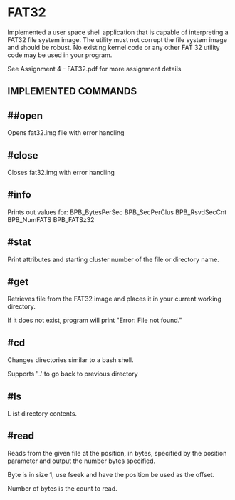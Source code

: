 # FAT32
 Implemented a user space shell application that is capable of interpreting a FAT32 file system image. The utility must not corrupt the file system image and should be robust. No existing kernel code or any other FAT 32 utility code may be used in your program.


See Assignment 4 - FAT32.pdf for more assignment details


IMPLEMENTED COMMANDS
-----------------------------------------------------------
##open <image name>
-----------------------------------------------------------
 Opens fat32.img file with error handling

#close <filename>
-----------------------------------------------------------
 Closes fat32.img with error handling

#info
-----------------------------------------------------------
 Prints out values for: BPB_BytesPerSec BPB_SecPerClus BPB_RsvdSecCnt BPB_NumFATS BPB_FATSz32

#stat <filename>
-----------------------------------------------------------
 Print attributes and starting cluster number of the file or directory name.

#get <filename>
-----------------------------------------------------------
 Retrieves file from the FAT32 image and places it in your current working directory. 

 If it does not exist, program will print "Error: File not found."

#cd <folder>
-----------------------------------------------------------
 Changes directories similar to a bash shell.  

 Supports '..' to go back to previous directory
 
#ls
-----------------------------------------------------------
L ist directory contents.

#read <filename>
-----------------------------------------------------------
Reads from the given file at the position, in bytes, specified by the position parameter and output the number bytes specified. 
 
Byte is in size 1, use fseek and have the position be used as the offset. 
 
Number of bytes is the count to read.
